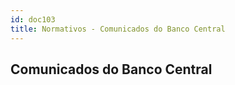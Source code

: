 ```yaml
---
id: doc103
title: Normativos - Comunicados do Banco Central
---
```


## Comunicados do Banco Central


<script src="//rss.bloople.net/?url=https%3A%2F%2Fwww.bcb.gov.br%2Fapi%2Ffeed%2Fapp%2Fdemaisnormativos%2Fatosecomunicados%3Fano%3D2021&showtitle=false&type=js"></script>

